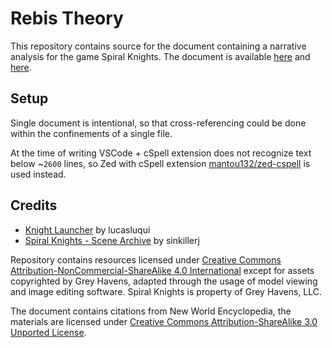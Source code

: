 # Rebis Theory

This repository contains source for the document containing a narrative analysis for the game Spiral Knights. The document is available [here](https://github.com/ironkayman/RebisTheory/blob/master/rebis_theory.md) and [here](https://ironkayman.github.io/entries/rebis-theory).

## Setup

Single document is intentional, so that cross-referencing could be done within the confinements of a single file.

At the time of writing VSCode + cSpell extension does not recognize text below ~`2600` lines, so Zed with cSpell extension [mantou132/zed-cspell](https://github.com/mantou132/zed-cspell) is used instead.

## Credits

- [Knight Launcher](https://github.com/lucasluqui/KnightLauncher) by lucasluqui
- [Spiral Knights - Scene Archive](https://github.com/sinkillerj/SpiralKnightsSceneArchive) by sinkillerj

Repository contains resources licensed under [Creative Commons Attribution-NonCommercial-ShareAlike 4.0 International](https://github.com/ironkayman/RebisTheory/blob/master/LICENSE.txt) except for assets copyrighted by Grey Havens, adapted through the usage of model viewing and image editing software. Spiral Knights is property of Grey Havens, LLC.

The document contains citations from New World Encyclopedia, the materials are licensed under [Creative Commons Attribution-ShareAlike 3.0 Unported License](https://www.newworldencyclopedia.org/entry/New%20World%20Encyclopedia:Creative_Commons_CC-by-sa_3.0).
